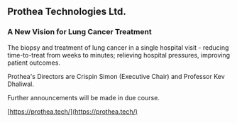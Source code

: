 ## Prothea Technologies Ltd.

### A New Vision for Lung Cancer Treatment
The biopsy and treatment of lung cancer in a single hospital visit - reducing time-to-treat from weeks to minutes; relieving hospital pressures, improving patient outcomes.

Prothea's Directors are Crispin Simon (Executive Chair) and Professor Kev Dhaliwal.

Further announcements will be made in due course.

[https://prothea.tech/](https://prothea.tech/)
